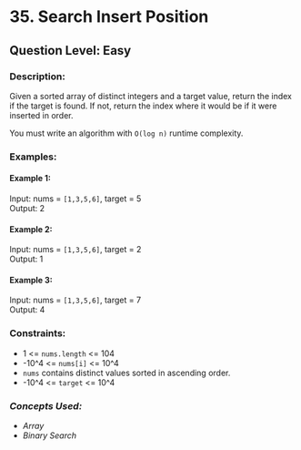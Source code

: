 # 35. Search Insert Position
## Question Level: Easy

### Description:
Given a sorted array of distinct integers and a target value, return the index if the target is found. If not, return the index where it would be if it were inserted in order.

You must write an algorithm with ``O(log n)`` runtime complexity.

### Examples:
#### Example 1:

Input: nums = `[1,3,5,6]`, target = 5<br>
Output: 2<br>
#### Example 2:

Input: nums = `[1,3,5,6]`, target = 2<br>
Output: 1<br>
#### Example 3:

Input: nums = `[1,3,5,6]`, target = 7<br>
Output: 4<br>

### Constraints:

- 1 <= ``nums.length`` <= 104
- -10^4 <= `nums[i]` <= 10^4
- `nums` contains distinct values sorted in ascending order.
- -10^4 <= `target` <= 10^4

### <i>Concepts Used:
- Array
- Binary Search </i>